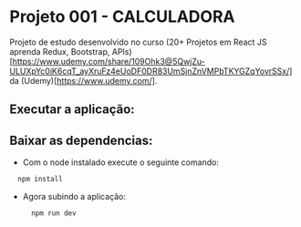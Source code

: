 # Projeto 001 - CALCULADORA

Projeto de estudo desenvolvido no curso (20+ Projetos em React JS aprenda Redux, Bootstrap, APIs)[https://www.udemy.com/share/109Ohk3@5QwjZu-ULUXpYc0iK6cqT_ayXruFz4eUoDF0DR83UmSjnZnVMPbTKYGZqYovrSSx/] da (Udemy)[https://www.udemy.com/].

## Executar a aplicação:

## Baixar as dependencias:

* Com o node instalado execute o seguinte comando:

```bash
  npm install
```

* Agora subindo a aplicação:
  ```bash
    npm run dev
  ```
  